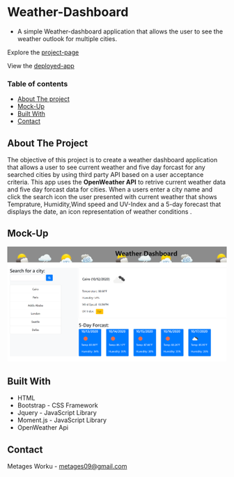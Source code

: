 # Weather-Dashboard
  * A simple Weather-dashboard application that allows the user to see the weather outlook for multiple cities.

Explore the [project-page](https://github.com/Mgithub89/Weather-Dashboard.git)

View the [deployed-app](https://mgithub89.github.io/Weather-Dashboard/)

### Table of contents
   * [About The project](#About-The-Project)
   * [Mock-Up](#Mock-Up)
   * [Built With](#Built-With)
   * [Contact](#Contact)

 ## About The Project 
  
   The objective of this project is to create a weather dashboard application that allows a user to see current weather and five day forcast for any searched cities by using third party API based on a user acceptance criteria.
  This app uses the **OpenWeather API** to retrive current weather data and five day forcast data for cities.
  When a users enter a city name and click the search icon the user presented with current weather that shows Temprature, Humidity,Wind speed and UV-Index and  a 5-day forecast that displays the date, an icon representation of weather conditions .

## Mock-Up
![Ui](Assets/weather-app.PNG)

## Built With 
   *  HTML
   *  Bootstrap - CSS Framework
   *  Jquery - JavaScript Library
   *  Moment.js - JavaScript Library
   *  OpenWeather Api
    

## Contact
Metages Worku - [metages09@gmail.com](mailto:metages09@gmail.com)
